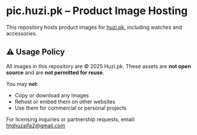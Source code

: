 # pic.huzi.pk – Product Image Hosting

This repository hosts product images for [huzi.pk](https://huzi.pk), including watches and accessories.

## ⚠️ Usage Policy

All images in this repository are © 2025 Huzi.pk. These assets are **not open source** and are **not permitted for reuse**.

You may **not**:
- Copy or download any images
- Rehost or embed them on other websites
- Use them for commercial or personal projects

For licensing inquiries or partnership requests, email: htghuzaifa2@gmail.com
